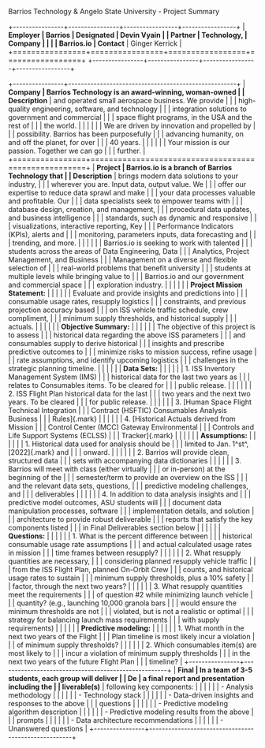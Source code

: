 Barrios Technology & Angelo State University - Project Summary

+----------------+----------------+-----------------+-----------------+
| **Employer     | Barrios        | **Designated    | Devin Vyain     |
| Partner**      | Technology,    | Company         |                 |
|                | Barrios.io     | Contact**       | Ginger Kerrick  |
+================+================+=================+=================+
+----------------+----------------+-----------------+-----------------+

+----------------+-----------------------------------------------------+
| **Company      | Barrios Technology is an award-winning, woman-owned |
| Description**  | and operated small aerospace business. We provide   |
|                | high-quality engineering, software, and technology  |
|                | integration solutions to government and commercial  |
|                | space flight programs, in the USA and the rest of   |
|                | the world.                                          |
|                |                                                     |
|                | We are driven by innovation and propelled by        |
|                | possibility. Barrios has been purposefully          |
|                | advancing humanity, on and off the planet, for over |
|                | 40 years.                                           |
|                |                                                     |
|                | Your mission is our passion. Together we can go     |
|                | further.                                            |
+================+=====================================================+
| **Project      | Barrios.io is a branch of Barrios Technology that   |
| Description**  | brings modern data solutions to your industry,      |
|                | wherever you are. Input data, output value. We      |
|                | offer our expertise to reduce data sprawl and make  |
|                | your data processes valuable and profitable. Our    |
|                | data specialists seek to empower teams with         |
|                | database design, creation, and management,          |
|                | procedural data updates, and business intelligence  |
|                | standards, such as dynamic and responsive           |
|                | visualizations, interactive reporting, Key          |
|                | Performance Indicators (KPIs), alerts and           |
|                | monitoring, parameters inputs, data forecasting and |
|                | trending, and more.                                 |
|                |                                                     |
|                | Barrios.io is seeking to work with talented         |
|                | students across the areas of Data Engineering, Data |
|                | Analytics, Project Management, and Business         |
|                | Management on a diverse and flexible selection of   |
|                | real-world problems that benefit university         |
|                | students at multiple levels while bringing value to |
|                | Barrios.io and our government and commercial space  |
|                | exploration industry.                               |
|                |                                                     |
|                | **Project Mission Statement:**                      |
|                |                                                     |
|                | Evaluate and provide insights and predictions into  |
|                | consumable usage rates, resupply logistics          |
|                | constraints, and previous projection accuracy based |
|                | on ISS vehicle traffic schedule, crew compliment,   |
|                | minimum supply thresholds, and historical supply    |
|                | actuals.                                            |
|                |                                                     |
|                | **Objective Summary:**                              |
|                |                                                     |
|                | The objective of this project is to assess          |
|                | historical data regarding the above ISS parameters  |
|                | and consumables supply to derive historical         |
|                | insights and prescribe predictive outcomes to       |
|                | minimize risks to mission success, refine usage     |
|                | rate assumptions, and identify upcoming logistics   |
|                | challenges in the strategic planning timeline.      |
|                |                                                     |
|                | **Data Sets:**                                      |
|                |                                                     |
|                | 1.  ISS Inventory Management System (IMS)           |
|                |     historical data for the last two years as       |
|                |     relates to Consumables items. To be cleared for |
|                |     public release.                                 |
|                |                                                     |
|                | 2.  ISS Flight Plan historical data for the last    |
|                |     two years and the next two years. To be cleared |
|                |     for public release.                             |
|                |                                                     |
|                | 3.  [Human Space Flight Technical Integration       |
|                |     Contract (HSFTIC) Consumables Analysis Business |
|                |     Rules]{.mark}                                   |
|                |                                                     |
|                | 4.  [Historical Actuals derived from Mission        |
|                |     Control Center (MCC) Gateway Environmental      |
|                |     Controls and Life Support Systems (ECLSS)       |
|                |     Tracker]{.mark}                                 |
|                |                                                     |
|                | **Assumptions:**                                    |
|                |                                                     |
|                | 1.  Historical data used for analysis should be     |
|                |     limited to Jan. 1^st^, [2022]{.mark} and        |
|                |     onward.                                         |
|                |                                                     |
|                | 2.  Barrios will provide clean, structured data     |
|                |     sets with accompanying data dictionaries        |
|                |                                                     |
|                | 3.  Barrios will meet with class (either virtually  |
|                |     or in-person) at the beginning of the           |
|                |     semester/term to provide an overview on the ISS |
|                |     and the relevant data sets, questions,          |
|                |     predictive modeling challenges, and             |
|                |     deliverables                                    |
|                |                                                     |
|                | 4.  In addition to data analysis insights and       |
|                |     predictive model outcomes, ASU students will    |
|                |     document data manipulation processes, software  |
|                |     implementation details, and solution            |
|                |     architecture to provide robust deliverable      |
|                |     reports that satisfy the key components listed  |
|                |     in Final Deliverables section below             |
|                |                                                     |
|                | **Questions:**                                      |
|                |                                                     |
|                | 1.  What is the percent difference between          |
|                |     historical consumable usage rate assumptions    |
|                |     and actual calculated usage rates in mission    |
|                |     time frames between resupply?                   |
|                |                                                     |
|                | 2.  What resupply quantities are necessary,         |
|                |     considering planned resupply vehicle traffic    |
|                |     from the ISS Flight Plan, planned On-Orbit Crew |
|                |     counts, and historical usage rates to sustain   |
|                |     minimum supply thresholds, plus a 10% safety    |
|                |     factor, through the next two years?             |
|                |                                                     |
|                | 3.  What resupply quantities meet the requirements  |
|                |     of question #2 while minimizing launch vehicle  |
|                |     quantity? (e.g., launching 10,000 granola bars  |
|                |     would ensure the minimum thresholds are not     |
|                |     violated, but is not a realistic or optimal     |
|                |     strategy for balancing launch mass requirements |
|                |     with supply requirements)                       |
|                |                                                     |
|                | **Predictive modeling:**                            |
|                |                                                     |
|                | 1.  What month in the next two years of the Flight  |
|                |     Plan timeline is most likely incur a violation  |
|                |     of minimum supply thresholds?                   |
|                |                                                     |
|                | 2.  Which consumables item(s) are most likely to    |
|                |     incur a violation of minimum supply thresholds  |
|                |     in the next two years of the future Flight Plan |
|                |     timeline?                                       |
+----------------+-----------------------------------------------------+
| **Final        | In a team of 3-5 students, each group will deliver  |
| De             | a final report and presentation including the       |
| liverable(s)** | following key components:                           |
|                |                                                     |
|                | -   Analysis methodology                            |
|                |                                                     |
|                | -   Technology stack                                |
|                |                                                     |
|                | -   Data-driven insights and responses to the above |
|                |     questions                                       |
|                |                                                     |
|                | -   Predictive modeling algorithm description       |
|                |                                                     |
|                | -   Predictive modeling results from the above      |
|                |     prompts                                         |
|                |                                                     |
|                | -   Data architecture recommendations               |
|                |                                                     |
|                | -   Unanswered questions                            |
+----------------+-----------------------------------------------------+

